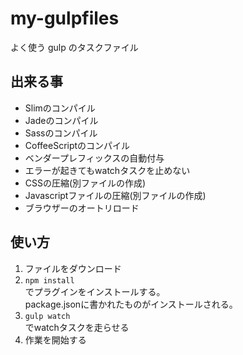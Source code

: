 # my-gulpfiles

よく使う gulp のタスクファイル

## 出来る事
* Slimのコンパイル
* Jadeのコンパイル
* Sassのコンパイル
* CoffeeScriptのコンパイル
* ベンダープレフィックスの自動付与
* エラーが起きてもwatchタスクを止めない
* CSSの圧縮(別ファイルの作成)
* Javascriptファイルの圧縮(別ファイルの作成)
* ブラウザーのオートリロード

## 使い方
1. ファイルをダウンロード
2. `npm install`  
  でプラグインをインストールする。  
  package.jsonに書かれたものがインストールされる。
3. `gulp watch`  
  でwatchタスクを走らせる
4. 作業を開始する